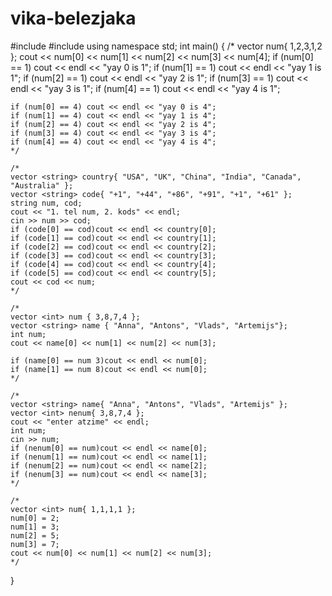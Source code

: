 # vika-belezjaka
#include <iostream>
#include <vector>
using namespace std;
int main()
{
	/*
	vector <int> num{ 1,2,3,1,2 };
	cout << num[0] << num[1] << num[2] << num[3] << num[4];
	if (num[0] == 1) cout << endl << "yay 0 is 1";
	if (num[1] == 1) cout << endl << "yay 1 is 1";
	if (num[2] == 1) cout << endl << "yay 2 is 1";
	if (num[3] == 1) cout << endl << "yay 3 is 1";
	if (num[4] == 1) cout << endl << "yay 4 is 1";

	if (num[0] == 4) cout << endl << "yay 0 is 4";
	if (num[1] == 4) cout << endl << "yay 1 is 4";
	if (num[2] == 4) cout << endl << "yay 2 is 4";
	if (num[3] == 4) cout << endl << "yay 3 is 4";
	if (num[4] == 4) cout << endl << "yay 4 is 4";
	*/

	/*
	vector <string> country{ "USA", "UK", "China", "India", "Canada", "Australia" };
	vector <string> code{ "+1", "+44", "+86", "+91", "+1", "+61" };
	string num, cod;
	cout << "1. tel num, 2. kods" << endl;
	cin >> num >> cod;
	if (code[0] == cod)cout << endl << country[0];
	if (code[1] == cod)cout << endl << country[1];
	if (code[2] == cod)cout << endl << country[2];
	if (code[3] == cod)cout << endl << country[3];
	if (code[4] == cod)cout << endl << country[4];
	if (code[5] == cod)cout << endl << country[5];
	cout << cod << num;
	*/

	/*
	vector <int> num { 3,8,7,4 };
	vector <string> name { "Anna", "Antons", "Vlads", "Artemijs"};
	int num;
	cout << name[0] << num[1] << num[2] << num[3];

	if (name[0] == num 3)cout << endl << num[0];
	if (name[1] == num 8)cout << endl << num[0];
	*/

	/*
	vector <string> name{ "Anna", "Antons", "Vlads", "Artemijs" };
	vector <int> nenum{ 3,8,7,4 };
	cout << "enter atzime" << endl;
	int num;
	cin >> num;
	if (nenum[0] == num)cout << endl << name[0];
	if (nenum[1] == num)cout << endl << name[1];
	if (nenum[2] == num)cout << endl << name[2];
	if (nenum[3] == num)cout << endl << name[3];
	*/

	/*
	vector <int> num{ 1,1,1,1 };
	num[0] = 2;
	num[1] = 3;
	num[2] = 5;
	num[3] = 7;
	cout << num[0] << num[1] << num[2] << num[3];
	*/



}


